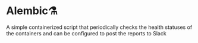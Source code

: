# Alembic:alembic:
A simple containerized script that periodically checks the health statuses of the containers and can be configured to post the reports to Slack
